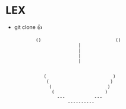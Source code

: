 # LEX

- git clone :thumbsup:

              ()                            ()
                              |
                              |
                              |
                              |


                 (                         )
                  (                       )
                   (                     )
                    (                   )
                      ---           ---
                          ----------
